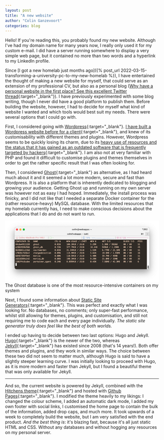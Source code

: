 ```yaml
---
layout: post
title: "A new website"
author: "Colin Ganzevoort"
categories: blog
---
```


<p class="dropcap">Hello! If you're reading this, you probably found my new website. Although I've had my domain name for many years now, I really only used it for my custom e-mail. I did have a server running somewhere to display a very simple web page, but it contained no more than two words and a hyperlink to my LinkedIn profile.</p>

Since [I got a new homelab just months ago]({% post_url 2022-03-15-transforming-a-university-pc-to-my-new-homelab %}), I have entertained the thought of making a new website for myself, that could serve as an extension of my professional CV, but also as a personal blog ([Why have a personal website in the first place? See this excellent Twitter thread](https://twitter.com/PatrickBloniasz/status/1553767390109962240){:target="_blank"}). I have previously experimented with some blog writing, though I never did have a good platform to publish them. Before building the website, however, I had to decide for myself what kind of website I wanted and which tools would best suit my needs. There were several options that I could go with.

First, I considered going with [Wordpress](https://wordpress.org/){:target="_blank"}. [I have built a Wordpress website before for a client](https://dezeilmakerij.frl/){:target="_blank"}, and knew of its customisability with different themes and plugins. However, Wordpress seems to be quickly losing its charm, due to its [heavy use of resources and the status that it has gained as an outdated software that is frequently targeted by hackers](https://www.makeuseof.com/is-wordpress-still-worth-using/){:target="_blank"}. I am also not at very familiar with PHP and found it difficult to customise plugins and themes themselves in order to get the rather specific result that I was often looking for.

Then, I considered [Ghost](https://ghost.org/){:target="_blank"} as alternative, as I had heard much about it and it seemed a lot more modern, secure and fast than Wordpress. It is also a platform that is inherently dedicated to blogging and growing your audience. Getting Ghost up and running on my own server was however not as easy I had hoped. Immediately, the install process was finicky, and I did not like that I needed a separate Docker container for the (rather resource-heavy) MySQL database. With the limited resources that my homelab currently has, I need to make conscious decisions about the applications that I do and do not want to run.

<img src="/assets/images/Screenshot-ghost-db-resources.png" alt="Ghost resource usage" />
<figcaption>The Ghost database is one of the most resource-intensive containers on my system</figcaption>

Next, I found some information about [Static Site Generators](https://www.cloudflare.com/en-gb/learning/performance/static-site-generator/){:target="_blank"}. This was perfect and exactly what I was looking for. No databases, no comments; only super-fast performance, whilst still allowing for themes, plugins, and customisation, and still not requiring me to code each and every page individually. *The static site generator truly does feel like the best of both worlds.*

I ended up having to decide between two last options: Hugo and Jekyll. [Hugo](https://gohugo.io/){:target="_blank"} is the newer of the two, whereas [Jekyll](https://jekyllrb.com/){:target="_blank"} has existed since 2008 (that's 14 years!). Both offer themes and plugins, and they work in similar ways. The choice between these two did not seem to matter much, although Hugo is said to have a slightly steeper learning curve. I was initially looking to proceed with Hugo, as it is more modern and faster than Jekyll, but I found a beautiful theme that was only available for Jekyll.

---

And so, the current website is powered by Jekyll, combined with the [Hitchens theme](https://github.com/patdryburgh/hitchens){:target="_blank"} and hosted with [Github Pages](https://pages.github.com/){:target="_blank"}. I modified the theme heavily to my likings: I changed the colour scheme, I added an automatic dark mode, I added my own footer with social links, I customised the home page to contain the bulk of the information, added drop caps, and much more. It took upwards of a week to completely build the website, but I am very satisfied with the end product. *And the best thing is*: it's blazing fast, because it's all just static HTML and CSS. Without any databases and without hogging any resources on my personal server.
